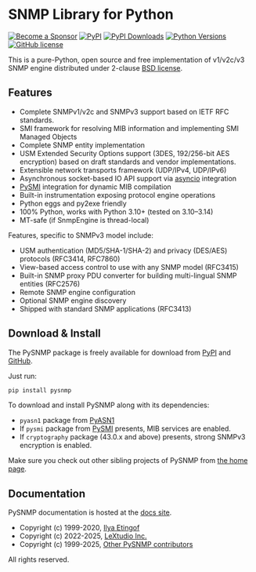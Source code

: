 
SNMP Library for Python
=======================

[![Become a Sponsor](https://img.shields.io/badge/Become%20a%20Sponsor-lextudio-orange.svg?style=for-readme)](https://github.com/sponsors/lextudio)
[![PyPI](https://img.shields.io/pypi/v/pysnmp.svg)](https://pypi.python.org/pypi/pysnmp)
[![PyPI Downloads](https://img.shields.io/pypi/dd/pysnmp)](https://pypi.python.org/pypi/pysnmp/)
[![Python Versions](https://img.shields.io/pypi/pyversions/pysnmp.svg)](https://pypi.python.org/pypi/pysnmp/)
[![GitHub license](https://img.shields.io/badge/license-BSD-blue.svg)](https://raw.githubusercontent.com/lextudio/pysnmp/master/LICENSE.rst)

This is a pure-Python, open source and free implementation of v1/v2c/v3
SNMP engine distributed under 2-clause
[BSD license](https://www.pysnmp.com/pysnmp/license.html).

Features
--------

* Complete SNMPv1/v2c and SNMPv3 support based on IETF RFC standards.
* SMI framework for resolving MIB information and implementing SMI
  Managed Objects
* Complete SNMP entity implementation
* USM Extended Security Options support (3DES, 192/256-bit AES encryption)
  based on draft standards and vendor implementations.
* Extensible network transports framework (UDP/IPv4, UDP/IPv6)
* Asynchronous socket-based IO API support
  via [asyncio](https://docs.python.org/3/library/asyncio.html) integration
* [PySMI](https://www.pysnmp.com/pysmi/) integration for dynamic MIB
  compilation
* Built-in instrumentation exposing protocol engine operations
* Python eggs and py2exe friendly
* 100% Python, works with Python 3.10+ (tested on 3.10–3.14)
* MT-safe (if SnmpEngine is thread-local)

Features, specific to SNMPv3 model include:

* USM authentication (MD5/SHA-1/SHA-2) and privacy (DES/AES) protocols
  (RFC3414, RFC7860)
* View-based access control to use with any SNMP model (RFC3415)
* Built-in SNMP proxy PDU converter for building multi-lingual
  SNMP entities (RFC2576)
* Remote SNMP engine configuration
* Optional SNMP engine discovery
* Shipped with standard SNMP applications (RFC3413)

Download & Install
------------------

The PySNMP package is freely available for download from
[PyPI](https://pypi.python.org/pypi/pysnmp) and
[GitHub](https://github.com/lextudio/pysnmp.git).

Just run:

```bash
pip install pysnmp
```

To download and install PySNMP along with its dependencies:

* `pyasn1` package from [PyASN1](https://pyasn1.readthedocs.io)
* If `pysmi` package from [PySMI](https://www.pysnmp.com/pysmi/) presents,
  MIB services are enabled.
* If `cryptography` package (43.0.x and above) presents, strong SNMPv3 encryption is enabled.

Make sure you check out other sibling projects of PySNMP from
[the home page](https://www.pysnmp.com/).

Documentation
-------------

PySNMP documentation is hosted at the [docs site](https://www.pysnmp.com/pysnmp/).

* Copyright (c) 1999-2020, [Ilya Etingof](https://lists.openstack.org/pipermail/openstack-discuss/2022-August/030062.html)
* Copyright (c) 2022-2025, [LeXtudio Inc.](mailto:support@lextudio.com)
* Copyright (c) 1999-2025, [Other PySNMP contributors](https://github.com/lextudio/pysnmp/THANKS.txt)

All rights reserved.
